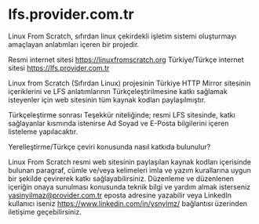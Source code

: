 # lfs.provider.com.tr
Linux From Scratch, sıfırdan linux çekirdekli işletim sistemi oluşturmayı amaçlayan anlatımları içeren bir projedir. 

Resmi internet sitesi https://linuxfromscratch.org 
Türkiye/Türkçe internet sitesi https://lfs.provider.com.tr

Linux from Scratch (Sıfırdan Linux) projesinin Türkiye HTTP Mirror sitesinin içeriklerini ve LFS anlatımlarının Türkçeleştirilmesine katkı sağlamak isteyenler için web sitesinin tüm kaynak kodları paylaşılmıştır.

Türkçeleştirme sonrası Teşekkür niteliğinde; resmi LFS sitesinde, katkı sağlayanlar kısmında istenirse Ad Soyad ve E-Posta bilgilerini içeren listeleme yapılacaktır.

Yerelleştirme/Türkçe çeviri konusunda nasıl katkıda bulunulur?

Linux From Scratch resmi web sitesinin paylaşılan kaynak kodları içerisinde bulunan paragraf, cümle ve/veya kelimeleri imla ve yazım kurallarına uygun bir şekilde çevirerek katkı sağlayabilirsiniz. Düzenleme ve düzenlenen içeriğin onaya sunulması konusunda teknik bilgi ve yardım almak isterseniz yasinyilmaz@provider.com.tr eposta adresine yazabilir veya LinkedIn kullanıcı iseniz https://www.linkedin.com/in/ysnylmz/ bağlantısı üzerinden iletişime geçebilirsiniz.
